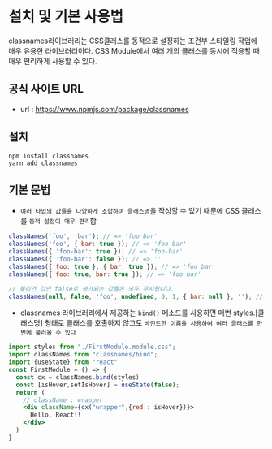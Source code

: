 # 설치 및 기본 사용법
classnames라이브러리는 CSS클래스를 동적으로 설정하는 조건부 스타일링 작업에 매우 유용한 라이브러리이다. CSS Module에서 여러 개의 클래스를 동시에 적용할 때 매우 편리하게 사용할 수 있다.
## 공식 사이트 URL
- url : https://www.npmjs.com/package/classnames
## 설치
```
npm install classnames
yarn add classnames
```
## 기본 문법
- `여러 타입의 값들을 다양하게 조합하여 클래스명`을 작성할 수 있기 때문에 CSS 클래스를 `동적 설정이 매우 편리`함
```js
classNames('foo', 'bar'); // => 'foo bar'
classNames('foo', { bar: true }); // => 'foo bar'
classNames({ 'foo-bar': true }); // => 'foo-bar'
classNames({ 'foo-bar': false }); // => ''
classNames({ foo: true }, { bar: true }); // => 'foo bar'
classNames({ foo: true, bar: true }); // => 'foo bar'

// 불리언 값인 false로 평가되는 값들은 모두 무시됩니다.
classNames(null, false, 'foo', undefined, 0, 1, { bar: null }, ''); // => 'foo 1'
```
- classnames 라이브러리에서 제공하는 `bind()` 메소드를 사용하면 매번 styles.[클래스명] 형태로 클래스를 호출하지 않고도 `바인드한 이름을 사용하여 여러 클래스를 한 번에 불러올 수 있다`
```jsx
import styles from "./FirstModule.module.css";
import classNames from "classnames/bind";
import {useState} from "react"
const FirstModule = () => {
  const cx = classNames.bind(styles)
  const [isHover,setIsHover] = useState(false);
  return (
    // className : wrapper
    <div className={cx("wrapper",{red : isHover})}>
      Hello, React!!
    </div>
  )
}
```
